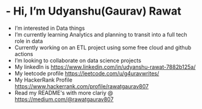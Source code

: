 # -  Hi, I’m Udyanshu(Gaurav) Rawat
-  I’m interested in Data things
-  I’m currently learning Analytics and planning to transit into a full tech role in data
-  Currently working on an ETL project using some free cloud and github actions
-  I’m looking to collaborate on data science projects
-  My linkedIn is https://www.linkedin.com/in/udyanshu-rawat-7882b125a/
-  My leetcode profile https://leetcode.com/u/g4uravwrites/
-  My HackerRank Profile https://www.hackerrank.com/profile/rawatgaurav807
-  Read my README's with more clariy @ https://medium.com/@rawatgaurav807

<!---
gauraVwrites/gauraVwrites is a ✨ special ✨ repository because its `README.md` (this file) appears on your GitHub profile.
You can click the Preview link to take a look at your changes.
--->
